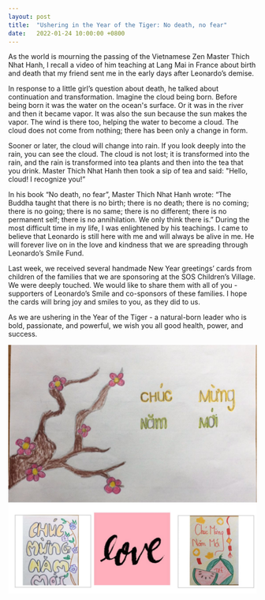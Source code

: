 ```yaml
---
layout: post
title:  "Ushering in the Year of the Tiger: No death, no fear"
date:   2022-01-24 10:00:00 +0800
---
```


As the world is mourning the passing of the Vietnamese Zen Master Thich Nhat Hanh, I recall a video of him teaching at Lang Mai in France about birth and death that my friend sent me in the early days after Leonardo’s demise.

In response to a little girl’s question about death, he talked about continuation and transformation. Imagine the cloud being born. Before being born it was the water on the ocean's surface. Or it was in the river and then it became vapor. It was also the sun because the sun makes the vapor. The wind is there too, helping the water to become a cloud. The cloud does not come from nothing; there has been only a change in form.

Sooner or later, the cloud will change into rain. If you look deeply into the rain, you can see the cloud. The cloud is not lost; it is transformed into the rain, and the rain is transformed into tea plants and then into the tea that you drink. Master Thich Nhat Hanh then took a sip of tea and said: "Hello, cloud! I recognize you!”

In his book “No death, no fear”, Master Thich Nhat Hanh wrote: “The Buddha taught that there is no birth; there is no death; there is no coming; there is no going; there is no same; there is no different; there is no permanent self; there is no annihilation. We only think there is.”
During the most difficult time in my life, I was enlightened by his teachings. I came to believe that Leonardo is still here with me and will always be alive in me. He will forever live on in the love and kindness that we are spreading through Leonardo’s Smile Fund.

Last week, we received several handmade New Year greetings’ cards from children of the families that we are sponsoring at the SOS Children’s Village. We were deeply touched. We would like to share them with all of you - supporters of Leonardo’s Smile and co-sponsors of these families. I hope the cards will bring joy and smiles to you, as they did to us.

As we are ushering in the Year of the Tiger - a natural-born leader who is bold, passionate, and powerful, we wish you all good health, power, and success.


![Cards](/images/child-cards.jpeg)
